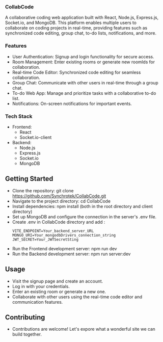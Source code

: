### CollabCode
A collaborative coding web application built with React, Node.js, Express.js, Socket.io, and MongoDB. This platform enables multiple users to collaborate on coding projects in real-time, providing features such as synchronized code editing, group chat, to-do lists, notifications, and more.

### Features
- User Authentication: Signup and login functionality for secure access.
- Room Management: Enter existing rooms or generate new roomIds for collaboration.
- Real-time Code Editor: Synchronized code editing for seamless collaboration.
- Group Chat: Communicate with other users in real-time through a group chat.
- To-do Web App: Manage and prioritize tasks with a collaborative to-do list.
- Notifications: On-screen notifications for important events.

### Tech Stack
- Frontend:
  - React
  - Socket.io-client
- Backend:
  - Node.js
  - Express.js
  - Socket.io
  - MongoDB

## Getting Started
- Clone the repository: git clone https://github.com/Synchrotek/CollabCode.git
- Navigate to the project directory: cd CollabCode
- Install dependencies: npm install (both in the root directory and client directory)
- Set up MongoDB and configure the connection in the server's .env file.
- Create .env in CollabCode directory and add :
  ```
  VITE_ENDPOINT=Your_backend_server_URL
  MONGO_URI=Your_mongodbDrivers_connection_string
  JWT_SECRET=Your_JWTSecretSting
  ```
- Run the Frontend development server: npm run dev
- Run the Backend development server: npm run server:dev
  
## Usage
- Visit the signup page and create an account.
- Log in with your credentials.
- Enter an existing room or generate a new one.
- Collaborate with other users using the real-time code editor and communication features.
  
## Contributing
- Contributions are welcome! Let's expore what a wonderful site we can build together.